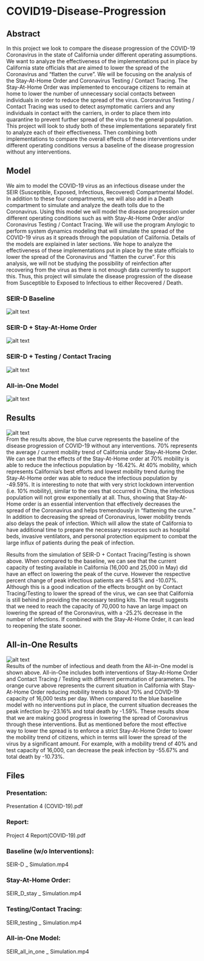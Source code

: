 # COVID19-Disease-Progression

## Abstract 
In this project we look to compare the disease progression of the COVID-19 Coronavirus in the state of California under different operating assumptions. We want to analyze the effectiveness of the implementations put in place by California state officials that are aimed to lower the spread of the Coronavirus and “flatten the curve”. We will be focusing on the analysis of the Stay-At-Home Order and Coronavirus Testing / Contact Tracing. The Stay-At-Home Order was implemented to encourage citizens to remain at home to lower the number of unnecessary social contacts between individuals in order to reduce the spread of the virus. Coronavirus Testing / Contact Tracing was used to detect asymptomatic carriers and any individuals in contact with the carriers, in order to place them into quarantine to prevent further spread of the virus to the general population. This project will look to study both of these implementations separately first to analyze each of their effectiveness. Then combining both implementations to compare the overall effects of these interventions under different operating conditions versus a baseline of the disease progression without any interventions.

## Model  
We aim to model the COVID-19 virus as an infectious disease under the SEIR (Susceptible, Exposed, Infectious, Recovered) Compartmental Model. In addition to these four compartments, we will also add in a Death compartment to simulate and analyze the death tolls due to the Coronavirus. Using this model we will model the disease progression under different operating conditions such as with Stay-At-Home Order and/or Coronavirus Testing / Contact Tracing. We will use the program Anylogic to perform system dynamics modeling that will simulate the spread of the COVID-19 virus as it spreads through the population of California. Details of the models are explained in later sections. We hope to analyze the effectiveness of these implementations put in place by the state officials to lower the spread of the Coronavirus and “flatten the curve”. For this analysis, we will not be studying the possibility of reinfection after recovering from the virus as there is not enough data currently to support this. Thus, this project will simulate the disease progression of the disease from Susceptible to Exposed to Infectious to either Recovered / Death.

### SEIR-D Baseline
![alt text](https://github.com/Zelong-Chen/COVID19-Disease-Progression/blob/master/images/seird.PNG)

### SEIR-D + Stay-At-Home Order
![alt text](https://github.com/Zelong-Chen/COVID19-Disease-Progression/blob/master/images/seird_stay.PNG)

### SEIR-D + Testing / Contact Tracing
![alt text](https://github.com/Zelong-Chen/COVID19-Disease-Progression/blob/master/images/seird_testing.PNG)

### All-in-One Model
![alt text](https://github.com/Zelong-Chen/COVID19-Disease-Progression/blob/master/images/seird_allinone.PNG)

## Results
![alt text](https://github.com/Zelong-Chen/COVID19-Disease-Progression/blob/master/images/result1.PNG)  
From the results above, the blue curve represents the baseline of the disease progression of COVID-19 without any interventions. 70% represents the average / current mobility trend of California under Stay-At-Home Order. We can see that the effects of the Stay-At-Home order at 70% mobility is able to reduce the infectious population by -16.42%. At 40% mobility, which represents California’s best efforts and lowest mobility trend during the Stay-At-Home order was able to reduce the infectious population by -49.59%. It is interesting to note that with very strict lockdown intervention (i.e. 10% mobility), similar to the ones that occurred in China, the infectious population will not grow exponentially at all. Thus, showing that Stay-At-Home order is an essential intervention that effectively decreases the spread of the Coronavirus and helps tremendously in “flattening the curve.” In addition to decreasing the spread of Coronavirus, lower mobility trends also delays the peak of infection. Which will allow the state of California to have additional time to prepare the necessary resources such as hospital beds, invasive ventilators, and personal protection equipment to combat the large influx of patients during the peak of infection.  

Results from the simulation of SEIR-D + Contact Tracing/Testing is shown above. When compared to the baseline, we can see that the current capacity of testing available in California (16,000 and 25,000 in May) did have an effect on lowering the peak of the curve. However the respective percent change of peak infectious patients are -6.58% and -10.07%. Although this is a good indication of the effects brought on by Contact Tracing/Testing to lower the spread of the virus, we can see that California is still behind in providing the necessary testing kits. The result suggests that we need to reach the capacity of 70,000 to have an large impact on lowering the spread of the Coronavirus, with a -25.2% decrease in the number of infections. If combined with the Stay-At-Home Order, it can lead to reopening the state sooner.

## All-in-One Results
![alt text](https://github.com/Zelong-Chen/COVID19-Disease-Progression/blob/master/images/result2.PNG)  
Results of the number of infectious and death from the All-in-One model is shown above. All-in-One includes both interventions of Stay-At-Home Order and Contact Tracing / Testing with different permutation of parameters. The orange curve above represents the current situation in California with Stay-At-Home Order reducing mobility trends to about 70% and COVID-19 capacity of 16,000 tests per day.  When compared to the blue baseline model with no interventions put in place, the current situation decreases the peak infection by -23.16% and total death by -1.59%. These results show that we are making good progress in lowering the spread of Coronavirus through these interventions. But as mentioned before the most effective way to lower the spread is to enforce a strict Stay-At-Home Order to lower the mobility trend of citizens, which in terms will lower the spread of the virus by a significant amount. For example, with a mobility trend of 40% and test capacity of 16,000, can decrease the peak infection by -55.67% and total death by -10.73%.

## Files
### Presentation:
Presentation 4 (COVID-19).pdf  
### Report: 
Project 4 Report(COVID-19).pdf  
### Baseline (w/o Interventions): 
SEIR-D _ Simulation.mp4  
### Stay-At-Home Order:   
SEIR_D_stay _ Simulation.mp4  
### Testing/Contact Tracing:   
SEIR_testing _ Simulation.mp4  
### All-in-One Model:   
SEIR_all_in_one _ Simulation.mp4   
